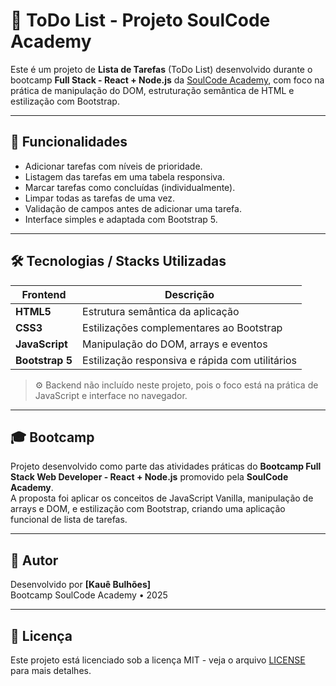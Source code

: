 # 📝 ToDo List - Projeto SoulCode Academy

Este é um projeto de **Lista de Tarefas** (ToDo List) desenvolvido durante o bootcamp **Full Stack - React + Node.js** da [SoulCode Academy](https://soulcode.com/), com foco na prática de manipulação do DOM, estruturação semântica de HTML e estilização com Bootstrap.

---

## 🚀 Funcionalidades

- Adicionar tarefas com níveis de prioridade.
- Listagem das tarefas em uma tabela responsiva.
- Marcar tarefas como concluídas (individualmente).
- Limpar todas as tarefas de uma vez.
- Validação de campos antes de adicionar uma tarefa.
- Interface simples e adaptada com Bootstrap 5.

---

## 🛠️ Tecnologias / Stacks Utilizadas

| Frontend       | Descrição                                 |
|----------------|-------------------------------------------|
| **HTML5**      | Estrutura semântica da aplicação          |
| **CSS3**       | Estilizações complementares ao Bootstrap  |
| **JavaScript** | Manipulação do DOM, arrays e eventos      |
| **Bootstrap 5**| Estilização responsiva e rápida com utilitários |

> ⚙️ Backend não incluído neste projeto, pois o foco está na prática de JavaScript e interface no navegador.

---

## 🎓 Bootcamp

Projeto desenvolvido como parte das atividades práticas do **Bootcamp Full Stack Web Developer - React + Node.js** promovido pela **SoulCode Academy**.  
A proposta foi aplicar os conceitos de JavaScript Vanilla, manipulação de arrays e DOM, e estilização com Bootstrap, criando uma aplicação funcional de lista de tarefas.

---

## 📌 Autor

Desenvolvido por **[Kauê Bulhões]**  
Bootcamp SoulCode Academy • 2025

---

## 📄 Licença

Este projeto está licenciado sob a licença MIT - veja o arquivo [LICENSE](LICENSE) para mais detalhes.
